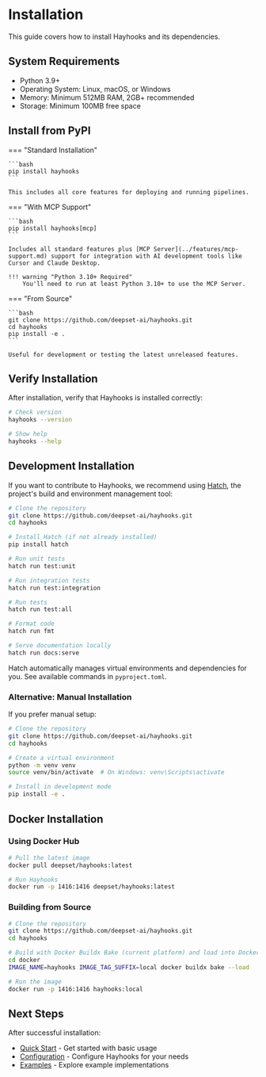 # Installation

This guide covers how to install Hayhooks and its dependencies.

## System Requirements

- Python 3.9+
- Operating System: Linux, macOS, or Windows
- Memory: Minimum 512MB RAM, 2GB+ recommended
- Storage: Minimum 100MB free space

## Install from PyPI

=== "Standard Installation"

    ```bash
    pip install hayhooks
    ```

    This includes all core features for deploying and running pipelines.

=== "With MCP Support"

    ```bash
    pip install hayhooks[mcp]
    ```

    Includes all standard features plus [MCP Server](../features/mcp-support.md) support for integration with AI development tools like Cursor and Claude Desktop.

    !!! warning "Python 3.10+ Required"
        You'll need to run at least Python 3.10+ to use the MCP Server.

=== "From Source"

    ```bash
    git clone https://github.com/deepset-ai/hayhooks.git
    cd hayhooks
    pip install -e .
    ```

    Useful for development or testing the latest unreleased features.

## Verify Installation

After installation, verify that Hayhooks is installed correctly:

```bash
# Check version
hayhooks --version

# Show help
hayhooks --help
```

## Development Installation

If you want to contribute to Hayhooks, we recommend using [Hatch](https://hatch.pypa.io/), the project's build and environment management tool:

```bash
# Clone the repository
git clone https://github.com/deepset-ai/hayhooks.git
cd hayhooks

# Install Hatch (if not already installed)
pip install hatch

# Run unit tests
hatch run test:unit

# Run integration tests
hatch run test:integration

# Run tests
hatch run test:all

# Format code
hatch run fmt

# Serve documentation locally
hatch run docs:serve
```

Hatch automatically manages virtual environments and dependencies for you. See available commands in `pyproject.toml`.

### Alternative: Manual Installation

If you prefer manual setup:

```bash
# Clone the repository
git clone https://github.com/deepset-ai/hayhooks.git
cd hayhooks

# Create a virtual environment
python -m venv venv
source venv/bin/activate  # On Windows: venv\Scripts\activate

# Install in development mode
pip install -e .
```

## Docker Installation

### Using Docker Hub

```bash
# Pull the latest image
docker pull deepset/hayhooks:latest

# Run Hayhooks
docker run -p 1416:1416 deepset/hayhooks:latest
```

### Building from Source

```bash
# Clone the repository
git clone https://github.com/deepset-ai/hayhooks.git
cd hayhooks

# Build with Docker Buildx Bake (current platform) and load into Docker
cd docker
IMAGE_NAME=hayhooks IMAGE_TAG_SUFFIX=local docker buildx bake --load

# Run the image
docker run -p 1416:1416 hayhooks:local
```

## Next Steps

After successful installation:

- [Quick Start](quick-start.md) - Get started with basic usage
- [Configuration](configuration.md) - Configure Hayhooks for your needs
- [Examples](../examples/overview.md) - Explore example implementations
